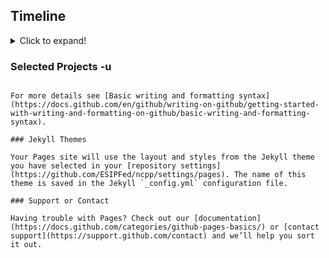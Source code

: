 ## Timeline
<details>
  <summary>Click to expand!</summary>
  
  <h2>2021/2022 NCPP</h2>
  <li>August: NCPP solicitation released and distributed through NOAA EDMC</li>
  <li>September: Submission deadline and project selection</li>
* October: Kickoff meeting ESIP/BDP and selected projects
* November: Architecture diagram sharing/discussion. Set up each team with credentials and least-permissions on AWS
* December: Initial group meeting between NCPP projects and cloud-provider team
* January: NCPP project leads attend the ESIP January Meeting & share project status during all-project checkin. 
* February:
* March:
* April:
* May:
* June:
* Present project status/outcome at ESIP July Meeting.
 </details>

### Selected Projects -u


```

For more details see [Basic writing and formatting syntax](https://docs.github.com/en/github/writing-on-github/getting-started-with-writing-and-formatting-on-github/basic-writing-and-formatting-syntax).

### Jekyll Themes

Your Pages site will use the layout and styles from the Jekyll theme you have selected in your [repository settings](https://github.com/ESIPFed/ncpp/settings/pages). The name of this theme is saved in the Jekyll `_config.yml` configuration file.

### Support or Contact

Having trouble with Pages? Check out our [documentation](https://docs.github.com/categories/github-pages-basics/) or [contact support](https://support.github.com/contact) and we’ll help you sort it out.
